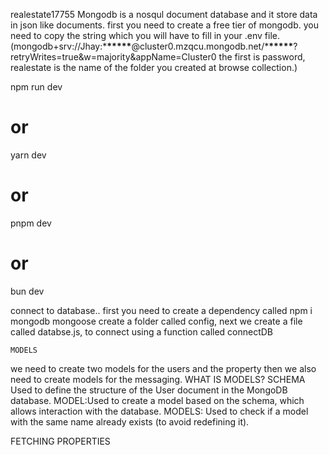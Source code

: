 realestate17755
Mongodb is a nosqul document database and it store data in json like documents.
first you need to create a free tier of mongodb.
you need to copy the string which you will have to fill in your .env file.
(mongodb+srv://Jhay:\***\*\*\*\*\***@cluster0.mzqcu.mongodb.net/\***\*\*\*\*\***?retryWrites=true&w=majority&appName=Cluster0
the first is password, realestate is the name of the folder you created at browse collection.)

npm run dev

# or

yarn dev

# or

pnpm dev

# or

bun dev

connect to database..
first you need to create a dependency called
npm i mongodb mongoose
create a folder called config, next we create a file called databse.js, to connect using a function called connectDB

    MODELS

we need to create two models for the users and the property then we also need to create models for the messaging.
WHAT IS MODELS? SCHEMA Used to define the structure of the User document in the MongoDB database.
MODEL:Used to create a model based on the schema, which allows interaction with the database.
MODELS: Used to check if a model with the same name already exists (to avoid redefining it).

FETCHING PROPERTIES
